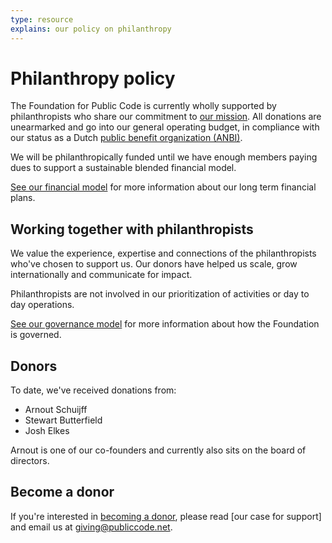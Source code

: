 ```yaml
---
type: resource
explains: our policy on philanthropy
---
```


# Philanthropy policy

The Foundation for Public Code is currently wholly supported by philanthropists who share our commitment to [our mission](https://about.publiccode.net/organization/mission.html).
All donations are unearmarked and go into our general operating budget, in compliance with our status as a Dutch [public benefit organization (ANBI)](https://www.belastingdienst.nl/wps/wcm/connect/bldcontenten/belastingdienst/business/business-public-benefit-organisations/public_benefit_organisations/public_benefit_organisations).

We will be philanthropically funded until we have enough members paying dues to support a sustainable blended financial model.

[See our financial model](https://about.publiccode.net/organization/financial-model.html) for more information about our long term financial plans.

## Working together with philanthropists

We value the experience, expertise and connections of the philanthropists who've chosen to support us.
Our donors have helped us scale, grow internationally and communicate for impact.

Philanthropists are not involved in our prioritization of activities or day to day operations.

[See our governance model](https://about.publiccode.net/organization/governance-model.html) for more information about how the Foundation is governed.

## Donors

To date, we've received donations from:

* Arnout Schuijff
* Stewart Butterfield
* Josh Elkes

Arnout is one of our co-founders and currently also sits on the board of directors.

## Become a donor

If you're interested in [becoming a donor](https://about.publiccode.net/CONTRIBUTING.html#institutional-giving-and-philanthropy), please read [our case for support] and email us at giving@publiccode.net.
